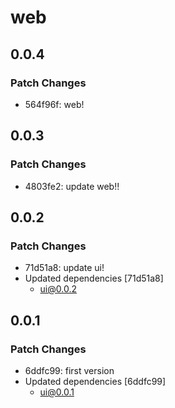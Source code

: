 # web

## 0.0.4

### Patch Changes

- 564f96f: web!

## 0.0.3

### Patch Changes

- 4803fe2: update web!!

## 0.0.2

### Patch Changes

- 71d51a8: update ui!
- Updated dependencies [71d51a8]
  - ui@0.0.2

## 0.0.1

### Patch Changes

- 6ddfc99: first version
- Updated dependencies [6ddfc99]
  - ui@0.0.1
